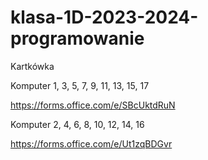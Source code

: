 # klasa-1D-2023-2024-programowanie


Kartkówka

Komputer 1, 3, 5, 7, 9, 11, 13, 15, 17

https://forms.office.com/e/SBcUktdRuN

Komputer 2, 4, 6, 8, 10, 12, 14, 16

https://forms.office.com/e/Ut1zqBDGvr
